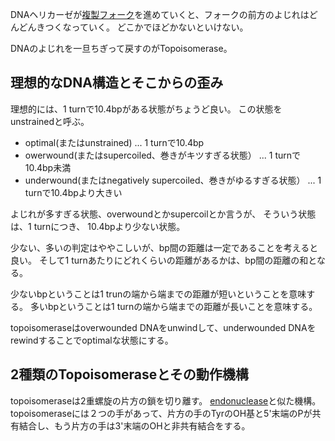 DNAヘリカーゼが[複製フォーク](複製フォーク.md)を進めていくと、フォークの前方のよじれはどんどんきつくなっていく。
どこかでほどかないといけない。

DNAのよじれを一旦ちぎって戻すのがTopoisomerase。

## 理想的なDNA構造とそこからの歪み

理想的には、1 turnで10.4bpがある状態がちょうど良い。
この状態をunstrainedと呼ぶ。

- optimal(またはunstrained) ... 1 turnで10.4bp
- owerwound(またはsupercoiled、巻きがキツすぎる状態） ... 1 turnで10.4bp未満
- underwound(またはnegatively supercoiled、巻きがゆるすぎる状態） ... 1 turnで10.4bpより大きい

よじれが多すぎる状態、overwoundとかsupercoilとか言うが、
そういう状態は、1 turnにつき、 10.4bpより少ない状態。

少ない、多いの判定はややこしいが、bp間の距離は一定であることを考えると良い。
そして1 turnあたりにどれくらいの距離があるかは、bp間の距離の和となる。

少ないbpということは1 trunの端から端までの距離が短いということを意味する。
多いbpということは1 turnの端から端までの距離が長いことを意味する。

topoisomeraseはoverwounded DNAをunwindして、underwounded DNAをrewindすることでoptimalな状態にする。

## 2種類のTopoisomeraseとその動作機構

topoisomeraseは2重螺旋の片方の鎖を切り離す。
[endonuclease](endonuclease.md)と似た機構。
topoisomeraseには２つの手があって、片方の手のTyrのOH基と5'末端のPが共有結合し、もう片方の手は3'末端のOHと非共有結合をする。

